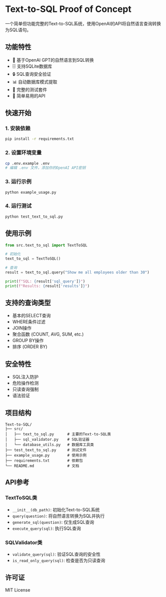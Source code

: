# Text-to-SQL Proof of Concept

一个简单但功能完整的Text-to-SQL系统，使用OpenAI的API将自然语言查询转换为SQL语句。

## 功能特性

- 🤖 基于OpenAI GPT的自然语言到SQL转换
- 🗄️ 支持SQLite数据库
- 🔒 SQL查询安全验证
- 📊 自动数据库模式提取
- 🧪 完整的测试套件
- 🎯 简单易用的API

## 快速开始

### 1. 安装依赖

```bash
pip install -r requirements.txt
```

### 2. 设置环境变量

```bash
cp .env.example .env
# 编辑 .env 文件，添加你的OpenAI API密钥
```

### 3. 运行示例

```bash
python example_usage.py
```

### 4. 运行测试

```bash
python test_text_to_sql.py
```

## 使用示例

```python
from src.text_to_sql import TextToSQL

# 初始化
text_to_sql = TextToSQL()

# 查询
result = text_to_sql.query("Show me all employees older than 30")

print(f"SQL: {result['sql_query']}")
print(f"Results: {result['results']}")
```

## 支持的查询类型

- 基本的SELECT查询
- WHERE条件过滤
- JOIN操作
- 聚合函数 (COUNT, AVG, SUM, etc.)
- GROUP BY操作
- 排序 (ORDER BY)

## 安全特性

- SQL注入防护
- 危险操作检测
- 只读查询强制
- 语法验证

## 项目结构

```
Text-to-SQL/
├── src/
│   ├── text_to_sql.py      # 主要的Text-to-SQL类
│   ├── sql_validator.py    # SQL验证器
│   └── database_utils.py   # 数据库工具类
├── test_text_to_sql.py     # 测试文件
├── example_usage.py        # 使用示例
├── requirements.txt        # 依赖包
└── README.md               # 文档
```

## API参考

### TextToSQL类

- `__init__(db_path)`: 初始化Text-to-SQL系统
- `query(question)`: 将自然语言转换为SQL并执行
- `generate_sql(question)`: 仅生成SQL查询
- `execute_query(sql)`: 执行SQL查询

### SQLValidator类

- `validate_query(sql)`: 验证SQL查询的安全性
- `is_read_only_query(sql)`: 检查是否为只读查询

## 许可证

MIT License